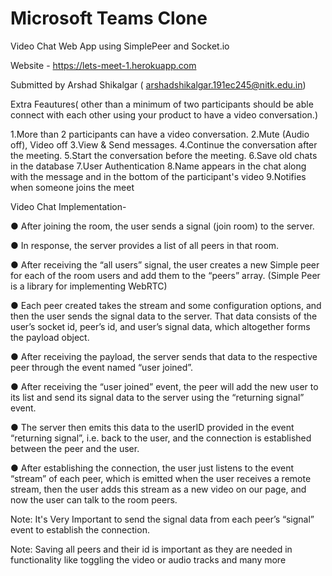 # Microsoft Teams Clone
Video Chat Web App using SimplePeer and Socket.io

Website - https://lets-meet-1.herokuapp.com

Submitted by Arshad Shikalgar ( arshadshikalgar.191ec245@nitk.edu.in)

Extra Feautures( other than a minimum of two participants should be able connect with each other using your product to have a video conversation.)

1.More than 2 participants can have a video conversation.
2.Mute (Audio off), Video off
3.View & Send messages.
4.Continue the conversation after the meeting.
5.Start the conversation before the meeting.
6.Save old chats in the database 
7.User Authentication
8.Name appears in the chat along with the message and in the bottom of the participant's video
9.Notifies when someone joins the meet

Video Chat Implementation-

● After joining the room, the user sends a signal (join room) to the server.

● In response, the server provides a list of all peers in that room.

● After receiving the “all users” signal, the user creates a new Simple peer
for each of the room users and add them to the “peers” array.
(Simple Peer is a library for implementing WebRTC)

● Each peer created takes the stream and some configuration options, and
then the user sends the signal data to the server. That data consists of the
user’s socket id, peer’s id, and user’s signal data, which altogether forms
the payload object.

● After receiving the payload, the server sends that data to the respective
peer through the event named “user joined”.

● After receiving the “user joined” event, the peer will add the new user to its
list and send its signal data to the server using the “returning signal” event.

● The server then emits this data to the userID provided in the event
“returning signal”, i.e. back to the user, and the connection is established
between the peer and the user.

● After establishing the connection, the user just listens to the event “stream”
of each peer, which is emitted when the user receives a remote stream,
then the user adds this stream as a new video on our page, and now the
user can talk to the room peers.

Note: It's Very Important to send the signal data from each peer’s “signal” event to establish the
connection.

Note: Saving all peers and their id is important as they are needed in functionality like toggling
the video or audio tracks and many more
